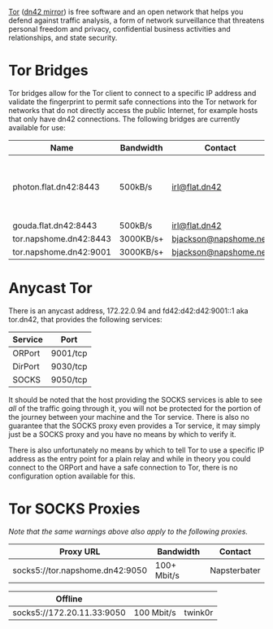 [Tor](https://torproject.org/) ([dn42 mirror](http://tor.e-utp.dn42/)) is free software and an open network that helps you defend against traffic analysis, a form of network surveillance that threatens personal freedom and privacy, confidential business activities and relationships, and state security.

# Tor Bridges

Tor bridges allow for the Tor client to connect to a specific IP address and validate the fingerprint to permit safe connections into the Tor network for networks that do not directly access the public Internet, for example hosts that only have dn42 connections. The following bridges are currently available for use:

| Name                  | Bandwidth | Contact          | Protocol | Fingerprint                              | Info                               |
|-----------------------|-----------|------------------|----------|------------------------------------------|------------------------------------|
| photon.flat.dn42:8443 | 500kB/s   | irl@flat.dn42    | obfs4    | 83B02FB88253A7FD313B7912B12B05AF2A42D3B9 | Limited to 100GB transfer per week |
| gouda.flat.dn42:8443  | 500kB/s   | irl@flat.dn42    | obfs4    | DF8CA08A9BED62B319D1E52610510959374444A2 |                                    |
| tor.napshome.dn42:8443  | 3000KB/s+   | bjackson@napshome.net    | obfs4    | 71C924A772F69451FE97FE5A9025DEDDEF3DB664 |                                    |
| tor.napshome.dn42:9001  | 3000KB/s+   | bjackson@napshome.net    | plain    | 71C924A772F69451FE97FE5A9025DEDDEF3DB664 |                                    |

# Anycast Tor

There is an anycast address, 172.22.0.94 and fd42:d42:d42:9001::1 aka tor.dn42, that provides the following services:

| Service | Port     |
|---------|----------|
| ORPort  | 9001/tcp |
| DirPort | 9030/tcp |
| SOCKS   | 9050/tcp |

It should be noted that the host providing the SOCKS services is able to see *all* of the traffic going through it, you will not be protected for the portion of the journey between your machine and the Tor service. There is also no guarantee that the SOCKS proxy even provides a Tor service, it may simply just be a SOCKS proxy and you have no means by which to verify it.

There is also unfortunately no means by which to tell Tor to use a specific IP address as the entry point for a plain relay and while in theory you could connect to the ORPort and have a safe connection to Tor, there is no configuration option available for this.

# Tor SOCKS Proxies

_Note that the same warnings above also apply to the following proxies._

| Proxy URL                             | Bandwidth   | Contact     |
|---------------------------------------|-------------|-------------|
| socks5://tor.napshome.dn42:9050       | 100+ Mbit/s | Napsterbater|

| Offline                               |             |             |
|---------------------------------------|-------------|-------------|
| socks5://172.20.11.33:9050            | 100 Mbit/s  | twink0r     |